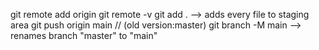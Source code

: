 git remote add origin <ssh link>
git remote -v
git add . --> adds every file to staging area
git push origin main // (old version:master)
git branch -M main --> renames branch "master" to "main"
